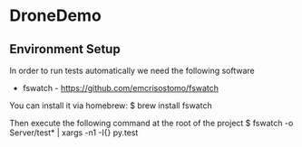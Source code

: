 # DroneDemo

## Environment Setup
In order to run tests automatically we need the following software
- fswatch - https://github.com/emcrisostomo/fswatch

You can install it via homebrew:
    $ brew install fswatch

Then execute the following command at the root of the project
    $ fswatch -o Server/test* | xargs -n1 -I{} py.test


